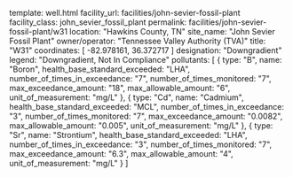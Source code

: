 template: well.html
facility_url: facilities/john-sevier-fossil-plant
facility_class: john_sevier_fossil_plant
permalink: facilities/john-sevier-fossil-plant/w31
location: "Hawkins County, TN"
site_name: "John Sevier Fossil Plant"
owner/operator: "Tennessee Valley Authority (TVA)"
title: "W31"
coordinates: [
  -82.978161,
  36.372717
]
designation: "Downgradient"
legend: "Downgradient, Not In Compliance"
pollutants: [
  {
  type: "B",
  name: "Boron",
  health_base_standard_exceeded: "LHA",
  number_of_times_in_exceedance: "7",
  number_of_times_monitored: "7",
  max_exceedance_amount: "18",
  max_allowable_amount: "6",
  unit_of_measurement: "mg/L"
  },
  {
  type: "Cd",
  name: "Cadmium",
  health_base_standard_exceeded: "MCL",
  number_of_times_in_exceedance: "3",
  number_of_times_monitored: "7",
  max_exceedance_amount: "0.0082",
  max_allowable_amount: "0.005",
  unit_of_measurement: "mg/L"
  },
  {
  type: "Sr",
  name: "Strontium",
  health_base_standard_exceeded: "LHA",
  number_of_times_in_exceedance: "3",
  number_of_times_monitored: "7",
  max_exceedance_amount: "6.3",
  max_allowable_amount: "4",
  unit_of_measurement: "mg/L"
  }
]
